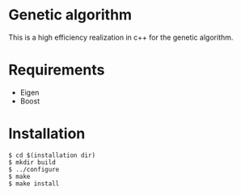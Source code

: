 # Genetic algorithm
This is a high efficiency realization in c++ for the genetic algorithm.

# Requirements

- Eigen
- Boost

# Installation

```
$ cd $(installation dir)
$ mkdir build
$ ../configure
$ make
$ make install
```
